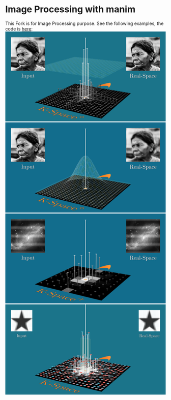# Image Processing with manim
This Fork is for Image Processing purpose.
See the following examples, the code is [here](hendrik_active/Image_Processing/FourierIdea):
![](Example1.png)
![](Example2.png)
![](Example3.png)
![](Example4.png)
